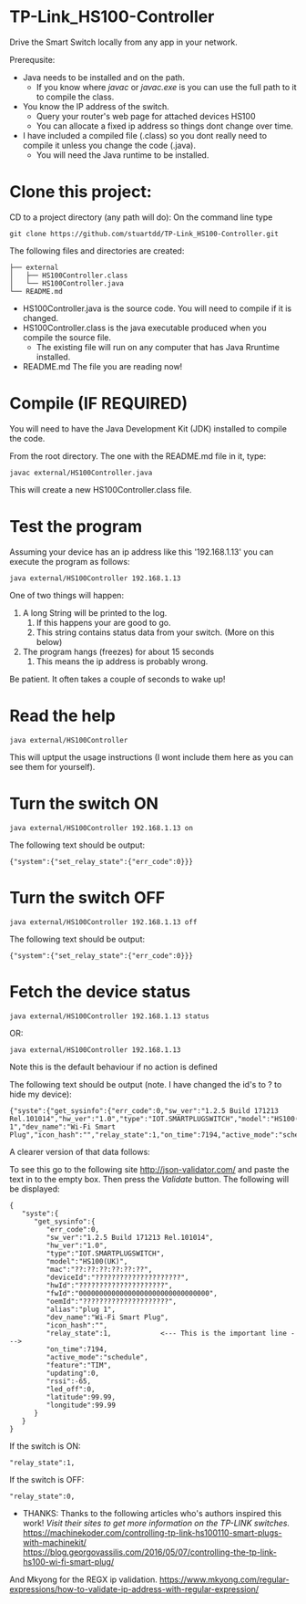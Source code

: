 # TP-Link_HS100-Controller
Drive the Smart Switch locally from any app in your network.

Prerequsite: 
* Java needs to be installed and on the path.
  * If you know where *javac* or *javac.exe* is you can use the full path to it to compile the class.
* You know the IP address of the switch.
  * Query your router's web page for attached devices HS100
  * You can allocate a fixed ip address so things dont change over time.
* I have included a compiled file (.class) so you dont really need to compile it unless you change the code (.java).
  * You will need the Java runtime to be installed.

# Clone this project:
CD to a project directory (any path will do):
On the command line type
```
git clone https://github.com/stuartdd/TP-Link_HS100-Controller.git
```
The following files and directories are created:
```
├── external
│   ├── HS100Controller.class
│   └── HS100Controller.java
└── README.md
```
* HS100Controller.java is the source code. You will need to compile if it is changed.
* HS100Controller.class is the java executable produced when you compile the source file.
  * The existing file will run on any computer that has Java Rruntime installed.
* README.md The file you are reading now!

# Compile (IF REQUIRED)
You will need to have the Java Development Kit (JDK) installed to compile the code.

From the root directory. The one with the README.md file in it, type:
```
javac external/HS100Controller.java
```
This will create a new HS100Controller.class file.

# Test the program 
Assuming your device has an ip address like this '192.168.1.13' you can execute the program as follows:
```
java external/HS100Controller 192.168.1.13
```
One of two things will happen:

1. A long String will be printed to the log. 
   1. If this happens your are good to go.
   1. This string contains status data from your switch. (More on this below)
1. The program hangs (freezes) for about 15 seconds
   1. This means the ip address is probably wrong.

Be patient. It often takes a couple of seconds to wake up!
   
# Read the help
```
java external/HS100Controller
```
This will uptput the usage instructions (I wont include them here as you can see them for yourself).

# Turn the switch ON
```
java external/HS100Controller 192.168.1.13 on
```
The following text should be output:
```
{"system":{"set_relay_state":{"err_code":0}}}
```
# Turn the switch OFF
```
java external/HS100Controller 192.168.1.13 off
```
The following text should be output:
```
{"system":{"set_relay_state":{"err_code":0}}}
```
# Fetch the device status
```
java external/HS100Controller 192.168.1.13 status
```
OR:
```
java external/HS100Controller 192.168.1.13
```
Note this is the default behaviour if no action is defined

The following text should be output (note. I have changed the id's to ? to hide my device):
```
{"syste":{"get_sysinfo":{"err_code":0,"sw_ver":"1.2.5 Build 171213 Rel.101014","hw_ver":"1.0","type":"IOT.SMARTPLUGSWITCH","model":"HS100(UK)","mac":"??:??:??:??:??:??","deviceId":"?????????????????????","hwId":"?????????????????????","fwId":"00000000000000000000000000000000","oemId":"?????????????????????","alias":"plug 1","dev_name":"Wi-Fi Smart Plug","icon_hash":"","relay_state":1,"on_time":7194,"active_mode":"schedule","feature":"TIM","updating":0,"rssi":-65,"led_off":0,"latitude":99.99,"longitude":99.99}}}
```
A clearer version of that data follows:

To see this go to the following site http://json-validator.com/ and paste the text in to the empty box. Then press the *Validate* button. The following will be displayed:
```
{
   "syste":{
      "get_sysinfo":{
         "err_code":0,
         "sw_ver":"1.2.5 Build 171213 Rel.101014",
         "hw_ver":"1.0",
         "type":"IOT.SMARTPLUGSWITCH",
         "model":"HS100(UK)",
         "mac":"??:??:??:??:??:??",
         "deviceId":"?????????????????????",
         "hwId":"?????????????????????",
         "fwId":"00000000000000000000000000000000",
         "oemId":"?????????????????????",
         "alias":"plug 1",
         "dev_name":"Wi-Fi Smart Plug",
         "icon_hash":"",
         "relay_state":1,            <--- This is the important line --->
         "on_time":7194,
         "active_mode":"schedule",
         "feature":"TIM",
         "updating":0,
         "rssi":-65,
         "led_off":0,
         "latitude":99.99,
         "longitude":99.99
      }
   }
}
```
If the switch is ON:
```
"relay_state":1,
```
If the switch is OFF:
```
"relay_state":0,
```
* THANKS:
Thanks to the following articles who's authors inspired this work!
*Visit their sites to get more information on the TP-LINK switches.*
https://machinekoder.com/controlling-tp-link-hs100110-smart-plugs-with-machinekit/
https://blog.georgovassilis.com/2016/05/07/controlling-the-tp-link-hs100-wi-fi-smart-plug/

And Mkyong for the REGX ip validation.
https://www.mkyong.com/regular-expressions/how-to-validate-ip-address-with-regular-expression/


